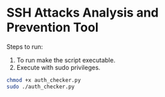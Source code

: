 # SSH Attacks Analysis and Prevention Tool

Steps to run:
1. To run make the script executable. 
2. Execute with sudo privileges.

```bash
chmod +x auth_checker.py
sudo ./auth_checker.py
```

